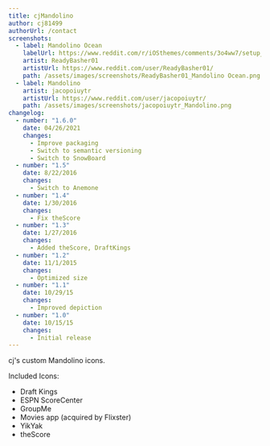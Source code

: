 ```yaml
---
title: cjMandolino
author: cj81499
authorUrl: /contact
screenshots:
  - label: Mandolino Ocean
    labelUrl: https://www.reddit.com/r/iOSthemes/comments/3o4ww7/setup_mandolino_ocean/
    artist: ReadyBasher01
    artistUrl: https://www.reddit.com/user/ReadyBasher01/
    path: /assets/images/screenshots/ReadyBasher01_Mandolino Ocean.png
  - label: Mandolino
    artist: jacopoiuytr
    artistUrl: https://www.reddit.com/user/jacopoiuytr/
    path: /assets/images/screenshots/jacopoiuytr_Mandolino.png
changelog:
  - number: "1.6.0"
    date: 04/26/2021
    changes:
      - Improve packaging
      - Switch to semantic versioning
      - Switch to SnowBoard
  - number: "1.5"
    date: 8/22/2016
    changes:
      - Switch to Anemone
  - number: "1.4"
    date: 1/30/2016
    changes:
      - Fix theScore
  - number: "1.3"
    date: 1/27/2016
    changes:
      - Added theScore, DraftKings
  - number: "1.2"
    date: 11/1/2015
    changes:
      - Optimized size
  - number: "1.1"
    date: 10/29/15
    changes:
      - Improved depiction
  - number: "1.0"
    date: 10/15/15
    changes:
      - Initial release
---
```


cj's custom Mandolino icons.

Included Icons:

- Draft Kings
- ESPN ScoreCenter
- GroupMe
- Movies app (acquired by Flixster)
- YikYak
- theScore
